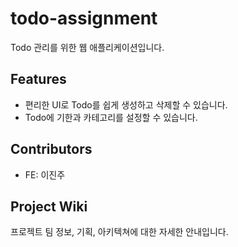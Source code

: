 # todo-assignment
Todo 관리를 위한 웹 애플리케이션입니다.
## Features
- 편리한 UI로 Todo를 쉽게 생성하고 삭제할 수 있습니다.
- Todo에 기한과 카테고리를 설정할 수 있습니다.

## Contributors

- FE: 이진주

## Project Wiki

프로젝트 팀 정보, 기획, 아키텍쳐에 대한 자세한 안내입니다.
